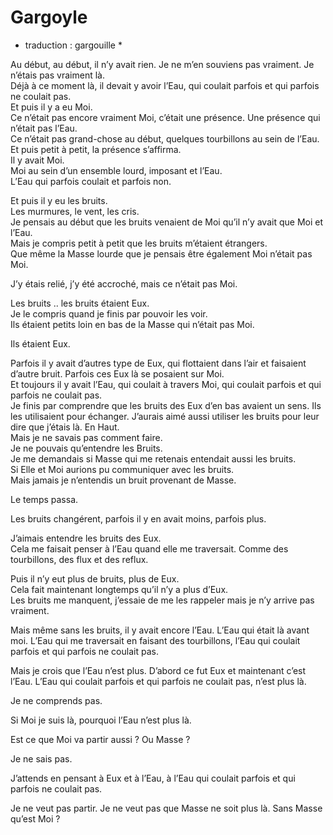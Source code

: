 # Gargoyle 

* traduction : gargouille * 


Au début, au début, il n’y avait rien. Je ne m’en souviens pas vraiment. Je n’étais pas vraiment là.  
Déjà à ce moment là, il devait y avoir l’Eau, qui coulait parfois et qui parfois ne coulait pas.  
Et puis il y a eu Moi.  
Ce n’était pas encore vraiment Moi, c’était une présence. Une présence qui n’était pas l’Eau.  
 Ce n’était pas grand-chose au début, quelques tourbillons au sein de l’Eau.  
 Et puis petit à petit, la présence s’affirma.  
 Il y avait Moi.  
 Moi au sein d’un ensemble lourd, imposant et l’Eau.  
 L’Eau qui parfois coulait et parfois non. 
 
 Et puis il y eu les bruits.  
 Les murmures, le vent, les cris.  
 Je pensais au début que les bruits venaient de Moi qu’il n’y avait que Moi et l’Eau.  
 Mais je compris petit à petit que les bruits m’étaient étrangers.  
 Que même la Masse lourde que je pensais être également Moi n’était pas Moi. 
 
 J’y étais relié, j’y été accroché, mais ce n’était pas Moi. 
 
 Les bruits .. les bruits étaient Eux.  
 Je le compris quand je finis par pouvoir les voir.  
 Ils étaient petits loin en bas de la Masse qui n’était pas Moi. 
 
 Ils étaient Eux. 
 
 Parfois il y avait d’autres type de Eux, qui flottaient dans l’air et faisaient d’autre bruit. Parfois ces Eux là se posaient sur Moi.  
 Et toujours il y avait l’Eau, qui coulait à travers Moi, qui coulait parfois et qui parfois ne coulait pas.  
 Je finis par comprendre que les bruits des Eux d’en bas avaient un sens. Ils les utilisaient pour échanger. J’aurais aimé aussi utiliser les bruits pour leur dire que j’étais là. En Haut.  
 Mais je ne savais pas comment faire.  
 Je ne pouvais qu’entendre les Bruits.  
 Je me demandais si Masse qui me retenais entendait aussi les bruits.  
 Si Elle et Moi aurions pu communiquer avec les bruits.  
 Mais jamais je n’entendis un bruit provenant de Masse. 
 
 Le temps passa. 
 
 Les bruits changérent, parfois il y en avait moins, parfois plus. 
 
 J’aimais entendre les bruits des Eux.  
 Cela me faisait penser à l’Eau quand elle me traversait. 
  Comme des tourbillons, des flux et des reflux. 


Puis il n’y eut plus de bruits, plus de Eux.  
Cela fait maintenant longtemps qu’il n’y a plus d’Eux.  
Les bruits me manquent, j’essaie de me les rappeler mais je n’y arrive pas vraiment.  

Mais même sans les bruits, il y avait encore l’Eau. L’Eau qui était là avant moi. L’Eau qui me traversait en faisant des tourbillons, l’Eau qui coulait parfois et qui parfois ne coulait pas.


Mais je crois que l’Eau n’est plus. D’abord ce fut Eux et maintenant c’est l’Eau. L’Eau qui coulait parfois et qui parfois ne coulait pas, n’est plus là. 

Je ne comprends pas. 

Si Moi je suis là, pourquoi l’Eau n’est plus là. 


Est ce que Moi va partir aussi ? Ou Masse ? 


Je ne sais pas. 


J’attends en pensant à Eux et à l’Eau, à l’Eau qui coulait parfois et qui parfois ne coulait pas. 


Je ne veut pas partir. Je ne veut pas que Masse ne soit plus là. Sans Masse qu’est Moi ? 
